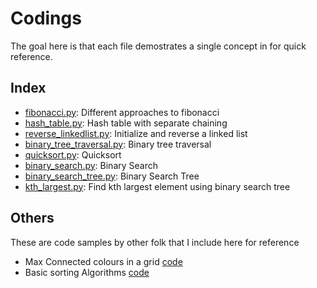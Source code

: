 # Codings

The goal here is that each file demostrates a single concept in for
quick reference.

## Index

- [fibonacci.py](py/fibonacci.py): Different approaches to fibonacci
- [hash_table.py](py/hash_table.py): Hash table with separate chaining
- [reverse_linkedlist.py](py/reverse_linkedlist.py): Initialize and reverse a linked list
- [binary_tree_traversal.py](py/binary_tree_traversal.py): Binary tree traversal
- [quicksort.py](py/quicksort.py): Quicksort
- [binary_search.py](py/binary_search.py): Binary Search
- [binary_search_tree.py](py/binary_search_tree.py): Binary Search Tree
- [kth_largest.py](py/kth_largest.py): Find kth largest element using binary search tree

## Others

These are code samples by other folk that I include here for reference

- Max Connected colours in a grid [code](others/max_connected.py)
- Basic sorting Algorithms [code](others/sorting_algos.py)
